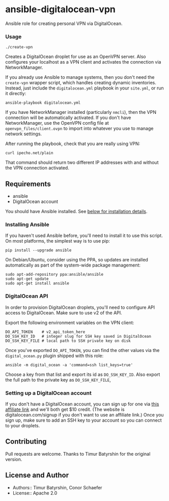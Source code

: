 # ansible-digitalocean-vpn
Ansible role for creating personal VPN via DigitalOcean.


### Usage
```
./create-vpn
```

Creates a DigitalOcean droplet for use as an OpenVPN server.
Also configures your localhost as a VPN client and activates
the connection via NetworkManager.


If you already use Ansible to manage systems, then you don't
need the `create-vpn` wrapper script, which handles creating
dynamic inventories. Instead, just include the `digitalocean.yml`
playbook in your `site.yml`, or run it directly:

```
ansible-playbook digitalocean.yml
```

If you have NetworkManager installed (particularly `nmcli`), then the VPN connection
will be automatically activated. If you don't have NetworkManager, use the
OpenVPN config file at `openvpn_files/client.ovpn` to import into whatever
you use to manage network settings.

After running the playbook, check that you are really using VPN:

```
curl ipecho.net/plain
```

That command should return two different IP addresses with and without the VPN
connection activated.

## Requirements

* ansible
* DigitalOcean account

You should have Ansible installed. See [below for installation details](#installing-ansible).

### Installing Ansible
If you haven't used Ansible before, you'll need to install it to use this script.
On most platforms, the simplest way is to use pip:

```
pip install --upgrade ansible
```

On Debian/Ubuntu, consider using the PPA, so updates are installed
automatically as part of the system-wide package management:

```
sudo apt-add-repository ppa:ansible/ansible
sudo apt-get update
sudo apt-get install ansible
```

### DigitalOcean API
In order to provision DigitalOcean droplets, you'll need to configure
API access to DigitalOcean. Make sure to use v2 of the API.

Export the following environment variables on the VPN client:

```
DO_API_TOKEN    # v2_api_token_here
DO_SSH_KEY_ID   # integer slug for SSH key saved in DigitalOcean
DO_SSH_KEY_FILE # local path to SSH private key on disk
```

Once you've exported `DO_API_TOKEN`, you can find the other values via the
`digital_ocean.py` plugin shipped with this role:

```
ansible -m digital_ocean -a 'command=ssh list_keys=true'
```

Choose a key from that list and export its id as `DO_SSH_KEY_ID`.
Also export the full path to the private key as `DO_SSH_KEY_FILE`,

### Setting up a DigitalOcean account
If you don't have a DigitalOcean account, you can sign up for one
via [this affiliate link](https://www.digitalocean.com/?refcode=2b67db67a01d)
 and we'll both get $10 credit. (The website is digitalocean.com/signup if you don't want to use an affiliate link.)
Once you sign up, make sure to add an SSH key to your account so you can connect to your droplets.

## Contributing

Pull requests are welcome. Thanks to Timur Batyrshin for the original version.

## License and Author

* Authors:: Timur Batyrshin, Conor Schaefer
* License:: Apache 2.0
